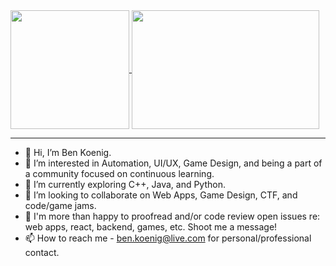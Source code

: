 <a href="https://github.com/anuraghazra/github-readme-stats">
  <img height=190 align="center" src="https://github-readme-stats-xi-nine-64.vercel.app/api?username=taqft&custom_title=GitHub%20Stats&hide=contribs&show_icons=true&include_all_commits=true&rank_icon=github&hide_border=true&theme=github_dark" />
</a>
<a href="https://github.com/anuraghazra/convoychat">
  <img height=190 width=300 align="center" src="https://github-readme-stats-xi-nine-64.vercel.app/api/top-langs/?cache_seconds=15003&username=taqft&layout=compact&include_all_commits=true&langs_count=8&size_weight=0.5&count_weight=0.5&hide_border=true&theme=github_dark" />
</a>

<hr />

- 👋 Hi, I’m Ben Koenig.
- 👀 I’m interested in Automation, UI/UX, Game Design, and being a part of a community focused on continuous learning.
- 🌱 I’m currently exploring C++, Java, and Python.
- 💞️ I’m looking to collaborate on Web Apps, Game Design, CTF, and code/game jams.
- 🤝 I'm more than happy to proofread and/or code review open issues re: web apps, react, backend, games, etc. Shoot me a message!
- 📫 How to reach me - ben.koenig@live.com for personal/professional contact.

<!---
taqft/taqft is a ✨ special ✨ repository because its `README.md` (this file) appears on your GitHub profile.
You can click the Preview link to take a look at your changes.
--->
